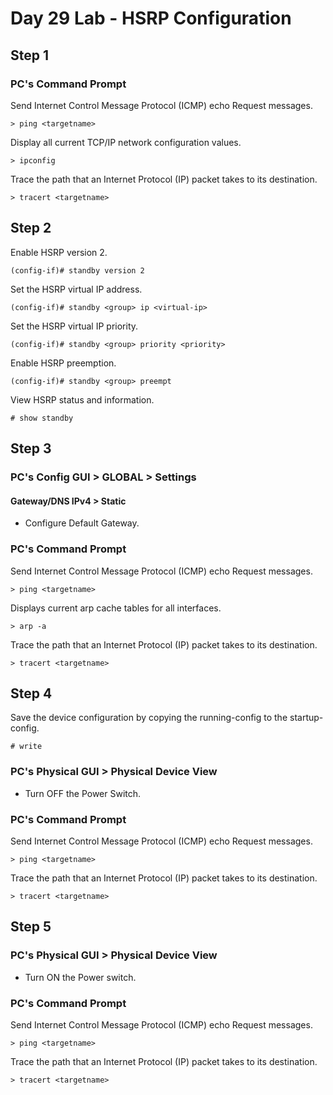 # Day 29 Lab - HSRP Configuration

## Step 1

### PC's Command Prompt

Send Internet Control Message Protocol (ICMP) echo Request messages.

```
> ping <targetname>
```

Display all current TCP/IP network configuration values.

```
> ipconfig
```

Trace the path that an Internet Protocol (IP) packet takes to its destination.

```
> tracert <targetname>
```

## Step 2

Enable HSRP version 2.

```
(config-if)# standby version 2
```

Set the HSRP virtual IP address.

```
(config-if)# standby <group> ip <virtual-ip>
```

Set the HSRP virtual IP priority.

```
(config-if)# standby <group> priority <priority>
```

Enable HSRP preemption.

```
(config-if)# standby <group> preempt
```

View HSRP status and information.

```
# show standby
```

## Step 3

### PC's Config GUI > GLOBAL > Settings

#### Gateway/DNS IPv4 > Static

- Configure Default Gateway.

### PC's Command Prompt

Send Internet Control Message Protocol (ICMP) echo Request messages.

```
> ping <targetname>
```

Displays current arp cache tables for all interfaces.

```
> arp -a
```

Trace the path that an Internet Protocol (IP) packet takes to its destination.

```
> tracert <targetname>
```

## Step 4

Save the device configuration by copying the running-config to the startup-config.

```
# write
```

### PC's Physical GUI > Physical Device View

- Turn OFF the Power Switch.

### PC's Command Prompt

Send Internet Control Message Protocol (ICMP) echo Request messages.

```
> ping <targetname>
```

Trace the path that an Internet Protocol (IP) packet takes to its destination.

```
> tracert <targetname>
```

## Step 5

### PC's Physical GUI > Physical Device View

- Turn ON the Power switch.

### PC's Command Prompt

Send Internet Control Message Protocol (ICMP) echo Request messages.

```
> ping <targetname>
```

Trace the path that an Internet Protocol (IP) packet takes to its destination.

```
> tracert <targetname>
```
